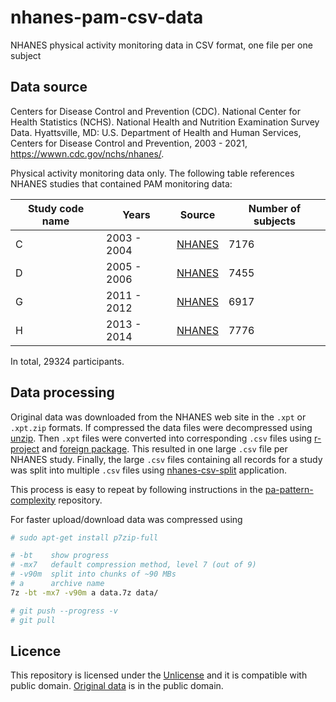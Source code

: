 # nhanes-pam-csv-data

NHANES physical activity monitoring data in CSV format, one file per one subject

## Data source

Centers for Disease Control and Prevention (CDC). National Center for Health Statistics (NCHS). National Health and Nutrition Examination Survey Data. Hyattsville, MD: U.S. Department of Health and Human Services, Centers for Disease Control and Prevention, 2003 - 2021, https://wwwn.cdc.gov/nchs/nhanes/.

Physical activity monitoring data only. The following table references NHANES studies that contained PAM monitoring data:


| Study code name | Years       | Source                                                                               | Number of subjects |
|-----------------|-------------|--------------------------------------------------------------------------------------|--------------------|
| C               | 2003 - 2004 | [NHANES](https://wwwn.cdc.gov/nchs/nhanes/continuousnhanes/default.aspx?BeginYear=2003) | 7176               |
| D               | 2005 - 2006 | [NHANES](https://wwwn.cdc.gov/nchs/nhanes/continuousnhanes/default.aspx?BeginYear=2005) | 7455               |
| G               | 2011 - 2012 | [NHANES](https://wwwn.cdc.gov/nchs/nhanes/continuousnhanes/default.aspx?BeginYear=2011) | 6917               |
| H               | 2013 - 2014 | [NHANES](https://wwwn.cdc.gov/nchs/nhanes/continuousnhanes/default.aspx?BeginYear=2013) | 7776               |

In total, 29324 participants.

## Data processing

Original data was downloaded from the NHANES web site in the `.xpt` or `.xpt.zip` formats. If compressed the data files were decompressed using [unzip](https://linux.die.net/man/1/unzip). Then `.xpt` files were converted into corresponding `.csv` files using [r-project](https://cran.r-project.org) and [foreign package](https://cran.r-project.org/web/packages/foreign/index.html). This resulted in one large `.csv` file per NHANES study. Finally, the large `.csv` files containing all records for a study was split into multiple `.csv` files using [nhanes-csv-split](https://github.com/o-mdr/pa-pattern-complexity/tree/main/src/nhanes-csv-split) application.

This process is easy to repeat by following instructions in the [pa-pattern-complexity](https://github.com/o-mdr/pa-pattern-complexity) repository.

For faster upload/download data was compressed using 

```bash
# sudo apt-get install p7zip-full

# -bt    show progress
# -mx7   default compression method, level 7 (out of 9)
# -v90m  split into chunks of ~90 MBs
# a      archive name
7z -bt -mx7 -v90m a data.7z data/

# git push --progress -v
# git pull
```

## Licence

This repository is licensed under the [Unlicense](LICENCE) and it is compatible with public domain.
[Original data](https://wwwn.cdc.gov/nchs/nhanes/NhanesCitation.aspx) is in the public domain.
